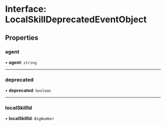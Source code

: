 # Interface: LocalSkillDeprecatedEventObject

## Properties

### agent

• **agent**: `string`

___

### deprecated

• **deprecated**: `boolean`

___

### localSkillId

• **localSkillId**: `BigNumber`
